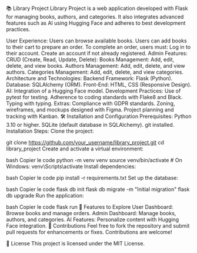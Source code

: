 📚 Library Project
Library Project is a web application developed with Flask for managing books, authors, and categories. It also integrates advanced features such as AI using Hugging Face and adheres to best development practices.

User Experience:
Users can browse available books.
Users can add books to their cart to prepare an order.
To complete an order, users must:
Log in to their account.
Create an account if not already registered.
Admin Features:
CRUD (Create, Read, Update, Delete):
Books Management: Add, edit, delete, and view books.
Authors Management: Add, edit, delete, and view authors.
Categories Management: Add, edit, delete, and view categories.
Architecture and Technologies:
Backend Framework: Flask (Python).
Database: SQLAlchemy (ORM).
Front-End: HTML, CSS (Responsive Design).
AI: Integration of a Hugging Face model.
Development Practices:
Use of pytest for testing.
Adherence to coding standards with Flake8 and Black.
Typing with typing.
Extras:
Compliance with GDPR standards.
Zoning, wireframes, and mockups designed with Figma.
Project planning and tracking with Kanban.
🛠️ Installation and Configuration
Prerequisites:
Python 3.10 or higher.
SQLite (default database in SQLAlchemy).
git installed.
Installation Steps:
Clone the project:


git clone https://github.com/your_username/library_project.git
cd library_project
Create and activate a virtual environment:

bash
Copier le code
python -m venv venv
source venv/bin/activate   # On Windows: venv\Scripts\activate
Install dependencies:

bash
Copier le code
pip install -r requirements.txt
Set up the database:

bash
Copier le code
flask db init
flask db migrate -m "Initial migration"
flask db upgrade
Run the application:

bash
Copier le code
flask run
🚀 Features to Explore
User Dashboard: Browse books and manage orders.
Admin Dashboard: Manage books, authors, and categories.
AI Features: Personalize content with Hugging Face integration.
🤝 Contributions
Feel free to fork the repository and submit pull requests for enhancements or fixes. Contributions are welcome!

📄 License
This project is licensed under the MIT License.

